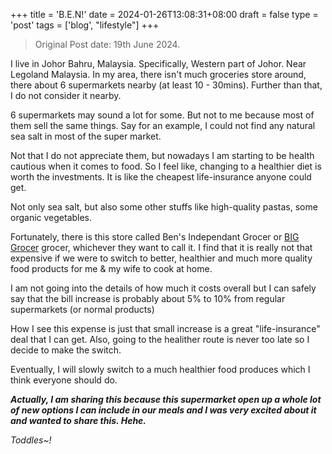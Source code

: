 +++
title = 'B.E.N!'
date = 2024-01-26T13:08:31+08:00
draft = false
type = 'post'
tags = ['blog', "lifestyle"]
+++

>Original Post date: 19th June 2024.

I live in Johor Bahru, Malaysia. Specifically, Western part of Johor. Near Legoland Malaysia.
In my area, there isn't much groceries store around, there about 6 supermarkets nearby (at least 10 - 30mins). Further than that, I do not consider it nearby.

6 supermarkets may sound a lot for some. But not to me because most of them sell the same things. Say for an example, I could not find any natural sea salt in most of the super market.

Not that I do not appreciate them, but nowadays I am starting to be health cautious when it comes to food.
So I feel like, changing to a healthier diet is worth the investments. It is like the cheapest life-insurance anyone could get.

Not only sea salt, but also some other stuffs like high-quality pastas, some organic vegetables.

Fortunately, there is this store called Ben's Independant Grocer or [BIG Grocer](https://big.com.my/) grocer, whichever they want to call it.
I find that it is really not that expensive if we were to switch to better, healthier and much more quality food products for me & my wife to cook at home. 

I am not going into the details of how much it costs overall but I can safely say that the bill increase is probably about 5% to 10% from regular supermarkets (or normal products)

How I see this expense is just that small increase is a great "life-insurance" deal that I can get. Also, going to the healither route is never too late so I decide to make the switch.

Eventually, I will slowly switch to a much healthier food produces which I think everyone should do.

***Actually, I am sharing this because this supermarket open up a whole lot of new options I can include in our meals and I was very excited about it and wanted to share this. Hehe.***

*Toddles~!*